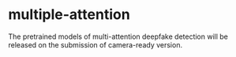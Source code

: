 # multiple-attention
The pretrained models of multi-attention deepfake detection will be released on the submission of camera-ready version.
